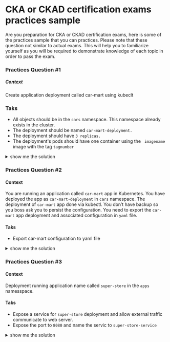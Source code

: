 
# CKA or CKAD certification exams practices sample

Are you preparation for  CKA or CKAD certification exams, here is some of the practices sample that you can practices. Please note that these question not similar to actual exams. This will help you to familiarize yourself as you will be required to demonstrate knowledge of each topic in order to pass the exam.

### Practices Question #1 

##### Context 

Create application deployment called car-mart using kubeclt 

### Taks 
-	All objects should be in the ``` cars ``` namespace. This namespace already exists in the cluster.
-	The deployment should be named ``` car-mart-deployment. ``` </span> 
-	The deployment should have ``` 3 replicas. ``` 
-	The deployment's pods should have one container using the ``` imagename```  image with the tag ``` tagnumber ``` </span>

<details><summary> show me the solution</summary>

```bash

```
</details>


### Practices Question #2

#### Context 

You are running an application called ``` car-mart ``` app in Kubernetes. You have deployed the app as ``` car-mart-deployment ``` in ``` cars ``` namespace. The deployment of ``` car-mart ``` app done via kubectl. You don’t have backup so you boss ask you to persist the configuration. You need to export the ``` car-mart ```  app deployment and associated configuration in ``` yaml ``` file. 

#### Taks
-	Export car-mart configuration to yaml file

<details><summary>show me the solution </summary>

```bash

```
</details>


### Practices Question #3

#### Context 

Deployment running application name called ``` super-store ``` in the ``` apps ``` namesspace.


#### Taks
-	Expose a service for ``` super-store ``` deployment and allow external traffic communicate to web server. 
-	Expose the port to ``` 8080 ``` and name the servic to ``` super-store-service ```

<details><summary>show me the solution </summary>

```bash

```
</details>

